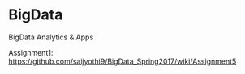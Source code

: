 # BigData
BigData Analytics &amp; Apps


Assignment1:
https://github.com/saijyothi9/BigData_Spring2017/wiki/Assignment5
